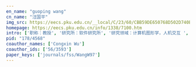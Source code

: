 ```yaml
---
en_name: "guoping wang"
cn_name: "汪国平"
img_src: https://eecs.pku.edu.cn/__local/C/23/60/CBB59DE650768D502D740B1C614_0EA1D348_2ADC.jpg?e=.jpg
homepage: https://eecs.pku.edu.cn/info/1338/7100.htm
intro: ['职称：教授', '研究所：软件研究所', '研究领域：计算机图形学，人机交互 ', '办公电话：86-10-6275 1781', '电子邮件：wgp@pku.edu.cn', '个人主页： ']
pid: "178/4568"
coauthor_names: ['Congxin Wu']
coauthor_ids: ['56/3593']
paper_keys: ['journals/fss/WangW97']
---
```

